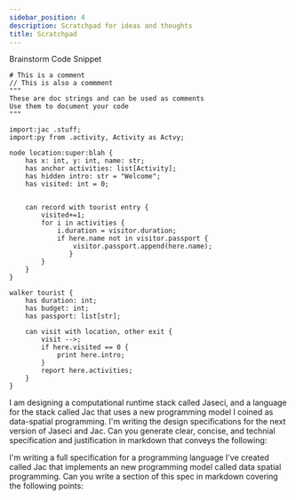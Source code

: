 ```yaml
---
sidebar_position: 4
description: Scratchpad for ideas and thoughts
title: Scratchpad
---
```


Brainstorm Code Snippet

```jac
# This is a comment
// This is also a commment
"""
These are doc strings and can be used as comments
Use them to document your code
"""

import:jac .stuff;
import:py from .activity, Activity as Actvy;

node location:super:blah {
    has x: int, y: int, name: str;
    has anchor activities: list[Activity];
    has hidden intro: str = "Welcome";
    has visited: int = 0;


    can record with tourist entry {
        visited+=1;
        for i in activities {
            i.duration = visitor.duration;
            if here.name not in visitor.passport {
                visitor.passport.append(here.name);
               }
        }
    }
}

walker tourist {
    has duration: int;
    has budget: int;
    has passport: list[str];

    can visit with location, other exit {
        visit -->;
        if here.visited == 0 {
            print here.intro;
        }
        report here.activities;
    }
}
```

I am designing a computational runtime stack called Jaseci, and a language for the stack called Jac that uses a new programming model I coined as data-spatial programming. I'm writing the design specifications for the next version of Jaseci and Jac. Can you generate clear, concise, and technial specification and justification in markdown that conveys the following:

I'm writing a full specification for a programming language I've created called Jac that implements an new programming model called data spatial programming. Can you write a section of this spec in markdown covering the following points: